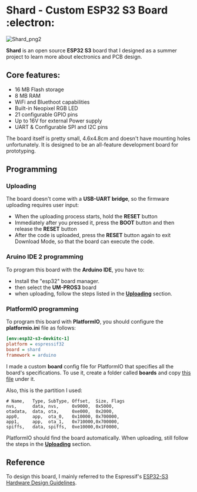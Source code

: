 # Shard - Custom ESP32 S3 Board :electron:

![Shard_png2](https://github.com/user-attachments/assets/2b6138d2-c1b5-407c-aaca-fd7eff1a97fd)

**Shard** is an open source **ESP32 S3** board that I designed as a summer project to learn more about electronics and PCB design.

## Core features:

- 16 MB Flash storage
- 8 MB RAM
- WiFi and Bluethoot capabilities
- Built-in Neopixel RGB LED
- 21 configurable GPIO pins
- Up to 16V for external Power supply
- UART & Configurable SPI and I2C pins

The board itself is pretty small, 4.6x4.8cm and doesn't have mounting holes unfortunately. It is designed to be an all-feature development board for prototyping.

## Programming

### Uploading

The board doesn't come with a **USB-UART bridge**, so the firmware uploading requires user input:

- When the uploading process starts, hold the **RESET** button
- Immediately after you pressed it, press the **BOOT** button and then release the **RESET** button
- After the code is uploaded, press the **RESET** button again to exit Download Mode, so that the board can execute the code.

### Aruino IDE 2 programming

To program this board with the **Arduino IDE**, you have to:
- Install the "esp32" board manager.
- then select the **UM-PROS3** board 
- when uploading, follow the steps listed in the **[Uploading](#uploading)** section.

### PlatformIO programming

To program this board with **PlatformIO**, you should configure the **platformio.ini** file as follows:

~~~ini
[env:esp32-s3-devkitc-1]
platform = espressif32
board = shard
framework = arduino
~~~

I made a custom **board** config file for PlatformIO that specifies all the board's specifications. To use it, create a folder called **boards** and copy [this file](./shard.json) under it.

Also, this is the partition I used:

~~~csv
# Name,   Type, SubType, Offset,  Size, Flags
nvs,      data, nvs,     0x9000,  0x5000,
otadata,  data, ota,     0xe000,  0x2000,
app0,     app,  ota_0,   0x10000, 0x700000,
app1,     app,  ota_1,   0x710000,0x700000,
spiffs,   data, spiffs,  0xe10000,0x1F0000,
~~~

PlatformIO should find the board automatically. When uploading, still follow the steps in the **[Uploading](#uploading)** section.

## Reference

To design this board, I mainly referred to the Espressif's [ESP32-S3 Hardware Design Guidelines](https://docs.espressif.com/projects/esp-hardware-design-guidelines/en/latest/esp32s3/esp-hardware-design-guidelines-en-master-esp32s3.pdf).
